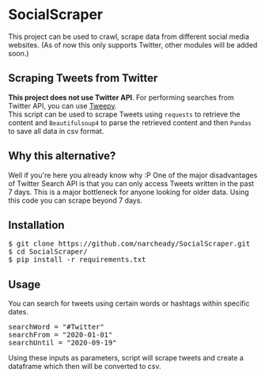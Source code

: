 # SocialScraper
This project can be used to crawl, scrape data from different social media websites. (As of now this only supports Twitter, other modules will be added soon.) </br>

## Scraping Tweets from Twitter
<b>This project does not use Twitter API</b>. For performing searches from Twitter API, you can use <a href="http://docs.tweepy.org/en/latest/api.html">Tweepy</a>.</br>
This script can be used to scrape Tweets using <code>requests</code> to retrieve the content and <code>Beautifulsoup4</code> to parse the retrieved content and then <code>Pandas</code> to save all data in csv format.</br>

## Why this alternative?
Well if you're here you already know why :P
One of the major disadvantages of Twitter Search API is that you can only access Tweets written in the past 7 days. This is a major bottleneck for anyone looking for older data.
Using this code you can scrape beyond 7 days.

## Installation
<pre>
$ git clone https://github.com/narcheady/SocialScraper.git
$ cd SocialScraper/
$ pip install -r requirements.txt
</pre>

## Usage

You can search for tweets using certain words or hashtags within specific dates. 

<pre>
searchWord = "#Twitter"
searchFrom = "2020-01-01"
searchUntil = "2020-09-19"
</pre>

Using these inputs as parameters, script will scrape tweets and create a dataframe which then will be converted to csv.
